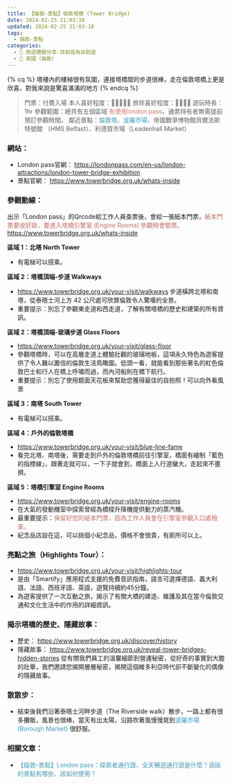 ```yaml
---
title: 【倫敦-景點】倫敦塔橋 (Tower Bridge)
date: 2024-02-25 21:03:18
updated: 2024-02-25 21:03:18
tags:
  - 倫敦-景點
categories: 
  - 🌴 旅遊體驗分享-目前皆為自助遊
  - 🥥 英國（倫敦） 
---
```

{% cq %} 塔樓內的樓梯很有氛圍，連接塔橋間的步道很棒，走在倫敦塔橋上更是欣喜，對我來說是驚喜滿滿的地方 {% endcq %}
>	門票：付費入場
>本人喜好程度：🌝🌝🌝🌝🌛 旅伴喜好程度：🌝🌝🌝🌝
遊玩時長：1hr 
參觀範圍：總共有五個區域
<font color=#D1756F>有使用london pass</font>，通票持有者無需提前預訂參觀時間。
鄰近景點：<font color=#4599B6>倫敦塔</font>、<font color=#4599B6>波羅市場</font>、帝國戰爭博物館貝爾法斯特號館
（HMS Belfast）、利德賀市場（Leadenhall Market）

<!-- more -->

### 網站：
 + London pass官網：
https://londonpass.com/en-us/london-attractions/london-tower-bridge-exhibition
 + 景點官網：
 https://www.towerbridge.org.uk/whats-inside

### 參觀動線：
出示「London pass」的Qrcode給工作人員查票後，會給一張紙本門票，<font color=#c36d67>紙本門票要收好歐，要進入塔橋引擎室 (Engine Rooms) 參觀時會驗票。</font>
https://www.towerbridge.org.uk/whats-inside

**區域 1：北塔 North Tower**
+ 有電梯可以搭乘。

**區域 2：塔橋頂端-步道 Walkways**
+ https://www.towerbridge.org.uk/your-visit/walkways
步道橫跨北塔和南塔，從泰晤士河上方 42 公尺處可欣賞倫敦令人驚嘆的全景。
+ 重要提示：別忘了參觀東走道和西走道，了解有關塔橋的歷史和建築的所有資訊。

**區域 2：塔橋頂端-玻璃步道 Glass Floors**
+ https://www.towerbridge.org.uk/your-visit/glass-floor
+ 參觀塔橋時，可以在高層走道上體驗壯觀的玻璃地板，這項永久特色為遊客提供了令人難以置信的倫敦生活鳥瞰圖。低頭一看，就能看到那些著名的紅色倫敦巴士和行人在橋上呼嘯而過，而內河船則在橋下航行。
+ 重要提示：別忘了使用鏡面天花板來幫助您獲得最佳的自拍照！可以向外看風景

**區域 3：南塔 South Tower**
+ 有電梯可以搭乘。

**區域 4：戶外的倫敦塔橋**
+ https://www.towerbridge.org.uk/your-visit/blue-line-fame
+ 看完北塔、南塔後，需要走到戶外的倫敦塔橋前往引擎室，橋面有繪制「藍色的指標線」，跟著走就可以，一下子就會到，橋面上人行道蠻大，走起來不壅擠。

**區域 5：塔橋引擎室 Engine Rooms**
+ https://www.towerbridge.org.uk/your-visit/engine-rooms
+ 在大氣的發動機室中探索曾經為橋樑升降機提供動力的蒸汽機。
+ 最重要提示：<font color=#c36d67>保留好您的紙本門票，因為工作人員會在引擎室參觀入口處檢查。</font>
+ 紀念品店設在這，可以挑個小紀念品，價格不會很貴，有廁所可以上。

### 亮點之旅（Highlights Tour）：
+ https://www.towerbridge.org.uk/your-visit/highlights-tour
+ 是由「Smartify」應用程式支援的免費音訊指南，語言可選擇德語、義大利語、法語、西班牙語、英語，遊覽持續約45分鐘。
+ 為遊客提供了一次互動之旅，揭示了有關大橋的建造、維護及其在當今倫敦交通和文化生活中的作用的詳細資訊。

### 揭示塔橋的歷史、隱藏故事：
+ 歷史：
https://www.towerbridge.org.uk/discover/history
+ 隱藏故事：
https://www.towerbridge.org.uk/reveal-tower-bridges-hidden-stories
從有關我們員工的溫馨細節到營運秘密，從好奇的事實到大膽的壯舉，我們邀請您揭開層層秘密，揭開這個維多利亞時代卻不斷變化的偶像的隱藏故事。

### 散散步：
+ 結束後我們沿著泰晤士河畔步道（The Riverside walk）散步，一路上都有很多攤販，風景也很棒，當天有出太陽，沿路吹著風慢慢晃到<font color=#4599B6>波羅市場(Borough Market) </font>很舒服。

### 相關文章：
+ <font color=#4599B6>【倫敦-景點】London pass：探索者通行證、全天暢遊通行證是什麼？涵括的景點有哪些、該如何使用？</font> 